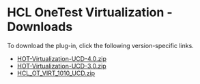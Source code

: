 
# HCL OneTest Virtualization - Downloads

To download the plug-in, click the following version-specific links.
- [HOT-Virtualization-UCD-4.0.zip](https://raw.githubusercontent.com/UrbanCode/IBM-UCD-PLUGINS/main/files/HCLOneTestVirtualization/HOT-Virtualization-UCD-4.0.zip)
- [HOT-Virtualization-UCD-3.0.zip](https://raw.githubusercontent.com/UrbanCode/IBM-UCD-PLUGINS/main/files/HCLOneTestVirtualization/HOT-Virtualization-UCD-3.0.zip)
- [HCL_OT_VIRT_1010_UCD.zip](https://raw.githubusercontent.com/UrbanCode/IBM-UCD-PLUGINS/main/files/HCLOneTestVirtualization/HCL_OT_VIRT_1010_UCD.zip)
